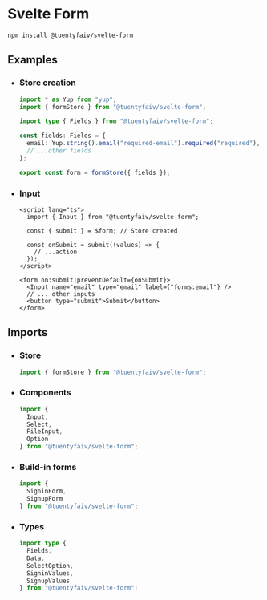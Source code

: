 # Svelte Form

`npm install @tuentyfaiv/svelte-form`

## Examples

- ### Store creation
  ```typescript
  import * as Yup from "yup";
  import { formStore } from "@tuentyfaiv/svelte-form";

  import type { Fields } from "@tuentyfaiv/svelte-form";

  const fields: Fields = {
    email: Yup.string().email("required-email").required("required"),
    // ...other fields
  };

  export const form = formStore({ fields });
  ```
- ### Input
  ```svelte
  <script lang="ts">
    import { Input } from "@tuentyfaiv/svelte-form";

    const { submit } = $form; // Store created

    const onSubmit = submit((values) => {
      // ...action
    });
  </script>

  <form on:submit|preventDefault={onSubmit}>
    <Input name="email" type="email" label={"forms:email"} />
    // ... other inputs
    <button type="submit">Submit</button>
  </form>
  ```

## Imports
- ### Store 
  ```typescript
  import { formStore } from "@tuentyfaiv/svelte-form";
  ```
- ### Components
  ```typescript
  import {
    Input,
    Select,
    FileInput,
    Option
  } from "@tuentyfaiv/svelte-form";
  ```
- ### Build-in forms
  ```typescript
  import {
    SigninForm,
    SignupForm
  } from "@tuentyfaiv/svelte-form";
  ```
- ### Types
  ```typescript
  import type {
    Fields,
    Data,
    SelectOption,
    SigninValues,
    SignupValues
  } from "@tuentyfaiv/svelte-form";
  ```